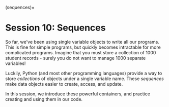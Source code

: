 (sequences)=
# Session 10: Sequences

So far, we've been using single variable objects to write all our programs. This is fine for simple programs, but quickly becomes intractable for more complicated programs. Imagine that you must store a collection of 1000 student records - surely you do not want to manage 1000 separate variables!

Luckily, Python (and most other programming languages) provide a way to store _collections_ of objects under a single variable name. These _sequences_ make data objects easier to create, access, and update.

In this session, we introduce these powerful containers, and practice creating and using them in our code.